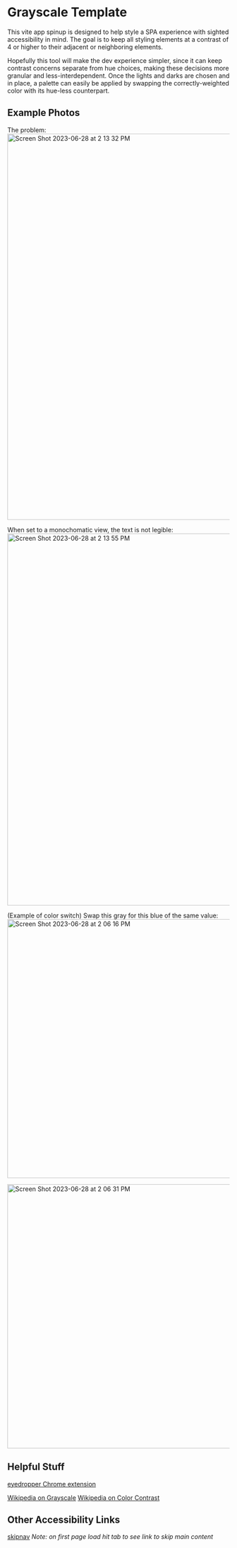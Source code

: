 # Grayscale Template

This vite app spinup is designed to help style a SPA experience with sighted accessibility in mind. The goal is to keep all styling elements at a contrast of 4 or higher to their adjacent or neighboring elements.

Hopefully this tool will make the dev experience simpler, since it can keep contrast concerns separate from hue choices, making these decisions more granular and less-interdependent. Once the lights and darks are chosen and in place, a palette can easily be applied by swapping the correctly-weighted color with its hue-less counterpart.

## Example Photos

The problem:
<img width="874" alt="Screen Shot 2023-06-28 at 2 13 32 PM" src="https://github.com/ElBrewster/grayscale-template/assets/113723085/3b934f17-ddf8-4f29-8a5b-f6a4fc701b66">

When set to a monochomatic view, the text is not legible:
<img width="842" alt="Screen Shot 2023-06-28 at 2 13 55 PM" src="https://github.com/ElBrewster/grayscale-template/assets/113723085/b0f7d5bf-b7b3-4938-aeb8-b5c5fe478937">

(Example of color switch)
Swap this gray for this blue of the same value:
<img width="586" alt="Screen Shot 2023-06-28 at 2 06 16 PM" src="https://github.com/ElBrewster/grayscale-template/assets/113723085/37eeb82d-38a0-4caa-91ee-0b473d13389b">

<img width="598" alt="Screen Shot 2023-06-28 at 2 06 31 PM" src="https://github.com/ElBrewster/grayscale-template/assets/113723085/33af0c38-4791-4fe7-9f18-27890c64a8aa">

## Helpful Stuff

[eyedropper Chrome extension](https://mybrowseraddon.com/color-picker.html)

[Wikipedia on Grayscale](https://en.wikipedia.org/wiki/Grayscale)
[Wikipedia on Color Contrast](https://en.wikipedia.org/wiki/Web_colors#Color_contrast)

## Other Accessibility Links

[skipnav](https://webaim.org/techniques/skipnav/)
_Note: on first page load hit tab to see link to skip main content_
